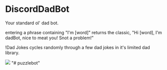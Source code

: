 # DiscordDadBot

Your standard ol' dad bot.  

entering a phrase containing "I'm [word]"
returns the classic, "Hi [word], I'm dadBot, nice to meat you!  Snot a problem!"

\!Dad Jokes cycles randomly through a few dad jokes in it's limited dad library.


![](https://github.com/willmac321/DiscordDadBot/blob/master/demo.PNG)
"# puzzlebot" 
